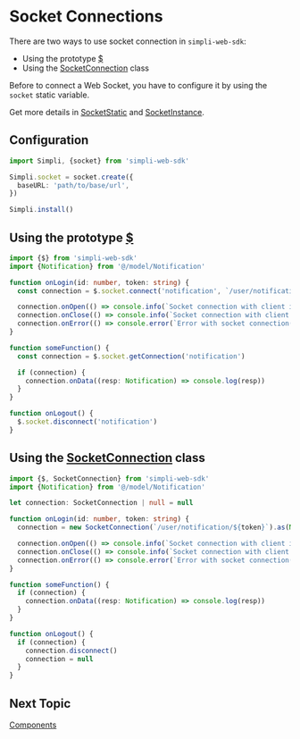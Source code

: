 # Socket Connections

There are two ways to use socket connection in `simpli-web-sdk`:

- Using the prototype [$](../typedocs/classes/_.md)
- Using the [SocketConnection](../typedocs/classes/socketconnection.md) class

Before to connect a Web Socket, you have to configure it by using the `socket` static variable.

Get more details in [SocketStatic](../typedocs/interfaces/socketstatic.md) and [SocketInstance](../typedocs/interfaces/socketinstance.md).

## Configuration

```typescript
import Simpli, {socket} from 'simpli-web-sdk'  

Simpli.socket = socket.create({  
  baseURL: 'path/to/base/url',  
})

Simpli.install()
```

## Using the prototype [$](../typedocs/classes/_.md)

```typescript
import {$} from 'simpli-web-sdk'  
import {Notification} from '@/model/Notification'  

function onLogin(id: number, token: string) {
  const connection = $.socket.connect('notification', `/user/notification/${token}`, Notification)

  connection.onOpen(() => console.info(`Socket connection with client id=${id} established`))
  connection.onClose(() => console.info(`Socket connection with client id=${id} lost`))
  connection.onError(() => console.error(`Error with socket connection(client id=${id})`))
}

function someFunction() {
  const connection = $.socket.getConnection('notification')

  if (connection) {
    connection.onData((resp: Notification) => console.log(resp))
  }
}

function onLogout() {
  $.socket.disconnect('notification')
}
```

## Using the [SocketConnection](../typedocs/classes/socketconnection.md) class

```typescript
import {$, SocketConnection} from 'simpli-web-sdk'  
import {Notification} from '@/model/Notification'  

let connection: SocketConnection | null = null

function onLogin(id: number, token: string) {
  connection = new SocketConnection(`/user/notification/${token}`).as(Notification)

  connection.onOpen(() => console.info(`Socket connection with client id=${id} established`))
  connection.onClose(() => console.info(`Socket connection with client id=${id} lost`))
  connection.onError(() => console.error(`Error with socket connection(client id=${id})`))
}

function someFunction() {
  if (connection) {
    connection.onData((resp: Notification) => console.log(resp))
  }
}

function onLogout() {
  if (connection) {
    connection.disconnect()
    connection = null
  }
}
```

## Next Topic
[Components](./components.md)
